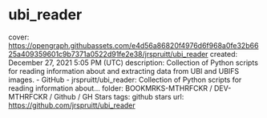 # ubi_reader

cover: https://opengraph.githubassets.com/e4d56a86820f4976d6f968a0fe32b6625a409359601c9b7371a0522d91fe2e38/jrspruitt/ubi_reader
created: December 27, 2021 5:05 PM (UTC)
description: Collection of Python scripts for reading information about and extracting data from UBI and UBIFS images. - GitHub - jrspruitt/ubi_reader: Collection of Python scripts for reading information about...
folder: BOOKMRKS-MTHRFCKR / DEV-MTHRFCKR / Github / GH Stars
tags: github stars
url: https://github.com/jrspruitt/ubi_reader